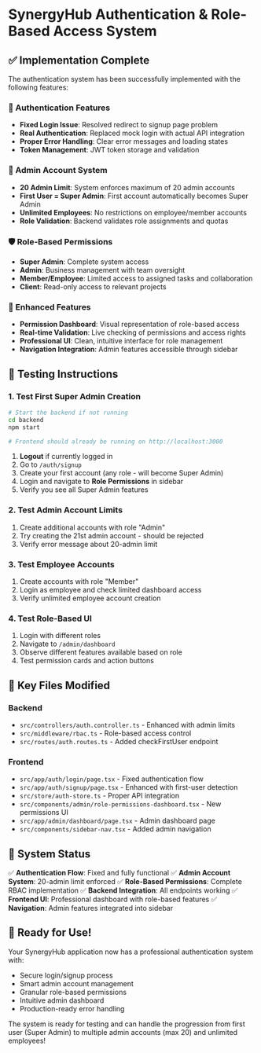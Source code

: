 # SynergyHub Authentication & Role-Based Access System

## ✅ Implementation Complete

The authentication system has been successfully implemented with the following features:

### 🔐 Authentication Features
- **Fixed Login Issue**: Resolved redirect to signup page problem
- **Real Authentication**: Replaced mock login with actual API integration
- **Proper Error Handling**: Clear error messages and loading states
- **Token Management**: JWT token storage and validation

### 👑 Admin Account System
- **20 Admin Limit**: System enforces maximum of 20 admin accounts
- **First User = Super Admin**: First account automatically becomes Super Admin
- **Unlimited Employees**: No restrictions on employee/member accounts
- **Role Validation**: Backend validates role assignments and quotas

### 🛡️ Role-Based Permissions
- **Super Admin**: Complete system access
- **Admin**: Business management with team oversight
- **Member/Employee**: Limited access to assigned tasks and collaboration
- **Client**: Read-only access to relevant projects

### 🎯 Enhanced Features
- **Permission Dashboard**: Visual representation of role-based access
- **Real-time Validation**: Live checking of permissions and access rights
- **Professional UI**: Clean, intuitive interface for role management
- **Navigation Integration**: Admin features accessible through sidebar

## 🧪 Testing Instructions

### 1. Test First Super Admin Creation
```bash
# Start the backend if not running
cd backend
npm start

# Frontend should already be running on http://localhost:3000
```

1. **Logout** if currently logged in
2. Go to `/auth/signup`
3. Create your first account (any role - will become Super Admin)
4. Login and navigate to **Role Permissions** in sidebar
5. Verify you see all Super Admin features

### 2. Test Admin Account Limits
1. Create additional accounts with role "Admin"
2. Try creating the 21st admin account - should be rejected
3. Verify error message about 20-admin limit

### 3. Test Employee Accounts
1. Create accounts with role "Member"
2. Login as employee and check limited dashboard access
3. Verify unlimited employee account creation

### 4. Test Role-Based UI
1. Login with different roles
2. Navigate to `/admin/dashboard`
3. Observe different features available based on role
4. Test permission cards and action buttons

## 📁 Key Files Modified

### Backend
- `src/controllers/auth.controller.ts` - Enhanced with admin limits
- `src/middleware/rbac.ts` - Role-based access control
- `src/routes/auth.routes.ts` - Added checkFirstUser endpoint

### Frontend
- `src/app/auth/login/page.tsx` - Fixed authentication flow
- `src/app/auth/signup/page.tsx` - Enhanced with first-user detection
- `src/store/auth-store.ts` - Proper API integration
- `src/components/admin/role-permissions-dashboard.tsx` - New permissions UI
- `src/app/admin/dashboard/page.tsx` - Admin dashboard page
- `src/components/sidebar-nav.tsx` - Added admin navigation

## 🚀 System Status

✅ **Authentication Flow**: Fixed and fully functional
✅ **Admin Account System**: 20-admin limit enforced
✅ **Role-Based Permissions**: Complete RBAC implementation
✅ **Backend Integration**: All endpoints working
✅ **Frontend UI**: Professional dashboard with role-based features
✅ **Navigation**: Admin features integrated into sidebar

## 🎉 Ready for Use!

Your SynergyHub application now has a professional authentication system with:
- Secure login/signup process
- Smart admin account management
- Granular role-based permissions
- Intuitive admin dashboard
- Production-ready error handling

The system is ready for testing and can handle the progression from first user (Super Admin) to multiple admin accounts (max 20) and unlimited employees!